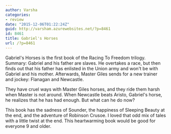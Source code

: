 ```yaml
---
author: Varsha
categories:
- review
date: "2015-12-06T01:22:24Z"
guid: http://varsham.azurewebsites.net/?p=8461
id: 8461
title: Gabriel's Horses
url: /?p=8461
---
```


Gabriel's Horses is the first book of the Racing To Freedom trilogy. Summary: Gabriel and his father are slaves. He overtakes a race, but then finds out that his father has enlisted in the Union army and won't be with Gabriel and his mother. Afterwards, Master Giles sends for a new trainer and jockey: Flanagan and Newcastle.

They have cruel ways with Master Giles horses, and they ride them harsh when Master is not around. When Newcastle beats Aristo, Gabriel's horse, he realizes that he has had enough. But what can he do now?

This book has the sadness of Sounder, the happiness of Sleeping Beauty at the end, and the adventure of Robinson Crusoe. I loved that odd mix of tales with a little twist at the end. This heartwarming book would be good for everyone 9 and older.

 

 